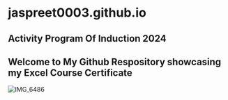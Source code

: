 # jaspreet0003.github.io
## Activity Program Of Induction 2024
## Welcome to My Github Respository showcasing my Excel Course Certificate
![IMG_6486](https://github.com/user-attachments/assets/2926e517-7b70-459d-b54b-eefc26b3d091)
